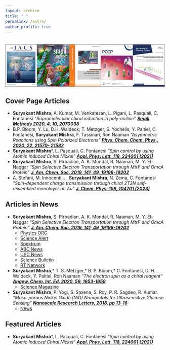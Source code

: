 ```yaml
---
layout: archive
title: " "
permalink: /extra/
author_profile: true
---
```



<br/><img src='/Extra.png' class='center'>


Cover Page Articles
----
- **Suryakant Mishra**, A. Kumar, M. Venkatesan, L. Pigani, L. Pasquali, C. Fontanesi
_“Supramolecular chiral induction in poly-aniline”_ [_**Small Methods 2020, 4, 10, 2070038**_](https://onlinelibrary.wiley.com/cms/asset/f58ef8f0-e0be-41c4-8bb1-f28344413d55/smtd202070038-gra-0001-m.jpg)
- B.P. Bloom, Y. Lu, D.H. Waldeck; T. Metzger, S. Yochelis, Y. Paltiel, C. Fontanesi,
**Suryakant Mishra**, F. Tassinari, Ron Naaman _“Asymmetric Reactions using
Spin Polarized Electrons”_  [_**Phys. Chem. Chem. Phys., 2020, 22, 21570- 21582**_](https://pubs.rsc.org/en/content/articlepdf/2020/cp/d0cp90222e)
- **Suryakant Mishra***, L. Pasquali, C. Fontanesi _“Spin control by using
Atomic Induced Chiral Nickel”_ [_**Appl. Phys. Lett. 118, 224001 (2021)**_](https://aipp.silverchair-cdn.com/aipp/content_public/journal/apl/issue/118/22/2/cover.jpeg?Expires=1705706841&Signature=Q04eKf46w5bdH6SP5Dl0TMYxS-dsYkNX-xFjSELzXzAqHQrM9Mo0gMiCoBU8ryu0ocwlJmFLncUeFC49Il7cPm1BL5XkiudDhwVCCXDe89m-04CwZPeyI9~OffEJo7bXJpzwyi7~MZGeID8gDpKMs615h1cDdwzl-1cpOGwriwvzHSTqNPU3VwdlSaKoVQNRFNuGyCayxIkBqfIMW~NRFAa~NuWIhKf8HmAcaf5-VIhclVEhxY1cguuiOoasYkNlONErke3k03JokflM4glKwroFSas4RfRU5-7k6Vy5dDvFkW4biKXaopLO9bAeWqW6SBYoam62H0wQA~-WTGQ0YQ__&Key-Pair-Id=APKAIE5G5CRDK6RD3PGA)
- **Suryakant Mishra**, S. Pirbadian, A. K. Mondal, R. Naaman, M. Y. El-Naggar
_“Spin Selective Electron Transportation through MtrF and OmcA Protein”_
[_**J. Am. Chem. Soc. 2019, 141, 49, 19198-19202**_](https://pubs.acs.org/cms/10.1021/jacsat.2019.141.issue-49/asset/jacsat.2019.141.issue-49.xlargecover-2.jpg)
- A. Stefani, M. Innocenti,.. , **Suryakant Mishra**,  N. Zema, C. Fontanesi _"Spin-dependent charge transmission through chiral 2T3N self-assembled monolayer on Au"_ [_**J. Chem. Phys. 159, 104701 (2023)**_](https://aipp.silverchair-cdn.com/aipp/content_public/journal/jcp/issue/159/10/5/jcp.2023.159.issue-10.largecover.jpeg?Expires=1705705287&Signature=IE7G0A5dmz1XFjfP5dRlEqpTirt7qG11KzL9NwrONDAH7KipT69OxosEQqpwtK2bLpZL-3ghI5zbDuHVvMvnjNCj1TTirDLy~Gz9gEuxkiw4ux~veqN26RxgFCIi-XOag9afOB6R6Mr6PpoOwohFdKIRhE21JUXj8-XoSFKjlXYsexuHmfunw8CebrqLKxZHWhWelRlMRpV6GPUvf31Hsrsra50z52idZdjJ0LttuvOex~U1IGKRWqe-2TOBWYCbVRs3LpdzDZ0RlA8e5eqtlpRkpIqXT7nPqTFYgPYkolY3~dz~OG6REwp9MgN2Js~bje7ABRLulDlKoYOnnTQMiQ__&Key-Pair-Id=APKAIE5G5CRDK6RD3PGA)



**Articles in News**
-----

- **Suryakant Mishra**, S. Pirbadian, A. K. Mondal, R. Naaman, M. Y. El-Naggar
_“Spin Selective Electron Transportation through MtrF and OmcA Protein”_
[_**J. Am. Chem. Soc. 2019, 141, 49, 19198-19202**_](https://pubs.acs.org/doi/10.1021/jacs.9b09262)
   - [Physics ORG](https://phys.org/news/2020-07-rock-breathing-bacteria-electron-doctors.html)
   - [Science Alert](https://www.sciencealert.com/these-bacteria-breathe-rock-and-we-might-finally-understand-how-that-s-possible)
    - [Spektrum](https://www.spektrum.de/news/bakterien-steuern-elektronenspins/1711584)
  - [ABC News](https://www.abc.es/ciencia/abci-descubren-secreto-extrano-respira-rocas-oxigeno-202003120202_noticia.html?ref=https:\%2F\%2Fwww.altmetric.com\%2Fdetails\%2F70143487\%2Fnews)
  - [USC News](https://dornsife.usc.edu/news/stories/3176/electron-quantum-spin-in-bacteria-spintronics/)
  - [Science Bulletin](https://sciencebulletin.org/rock-breathing-bacteria-are-electron-spin-doctors-study-shows-2/)
  - [RT Network](https://actualidad.rt.com/actualidad/345521-respira-bacteria-electrodos-roca)
- **Suryakant Mishra**,* T. S. Metzger,* B. P. Bloom,* C. Fontanesi, D. H. Waldeck,
Y. Paltiel, Ron Naaman “_The electron spin as a chiral reagent”_
[_**Angew. Chem. Int. Ed. 2020, 59, 1653-1658**_](https://onlinelibrary.wiley.com/doi/abs/10.1002/anie.201911400) 
  - [Science Magazine](https://blogs.sciencemag.org/pipeline/archives/2019/10/24/chiral-reactions-with-chiral-electrons)
- **Suryakant Mishra**, P. Yogi, S. Saxena, S. Roy, P. R. Sagdeo, R. Kumar. _“Meso-porous Nickel Oxide (NiO) Nanopetals for Ultrasensitive Glucose Sensing”_
[_**Nanoscale Research Letters, 2018, pp 13-16**_](https://link.springer.com/article/10.1186/s11671-018-2435-3)
  - [News](https://researchmatters.in/news/iit-indore-develop-novel-glucose-sensor-made-nickel-oxide-nanopetals)
  
Featured Articles
----
- **Suryakant Mishra***, L. Pasquali, C. Fontanesi _“Spin control by using
Atomic Induced Chiral Nickel”_ [_**Appl. Phys. Lett. 118, 224001 (2021)**_](https://aip.scitation.org/doi/full/10.1063/5.0049113)

